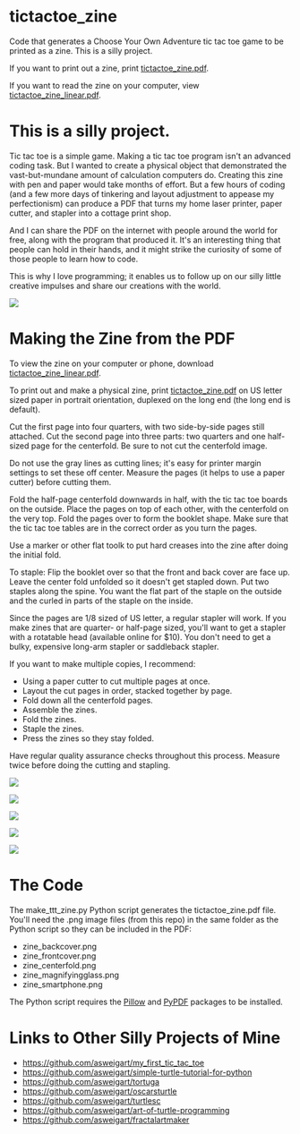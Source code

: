 # tictactoe_zine
Code that generates a Choose Your Own Adventure tic tac toe game to be printed as a zine. This is a silly project.

If you want to print out a zine, print [tictactoe_zine.pdf](tictactoe_zine.pdf).

If you want to read the zine on your computer, view [tictactoe_zine_linear.pdf](tictactoe_zine_linear.pdf).

# This is a silly project.

Tic tac toe is a simple game. Making a tic tac toe program isn't an advanced coding task. But I wanted to create a physical object that demonstrated the vast-but-mundane amount of calculation computers do. Creating this zine with pen and paper would take months of effort. But a few hours of coding (and a few more days of tinkering and layout adjustment to appease my perfectionism) can produce a PDF that turns my home laser printer, paper cutter, and stapler into a cottage print shop.

And I can share the PDF on the internet with people around the world for free, along with the program that produced it. It's an interesting thing that people can hold in their hands, and it might strike the curiosity of some of those people to learn how to code.

This is why I love programming; it enables us to follow up on our silly little creative impulses and share our creations with the world.

[<img src="making-of-6.webp" />](making-of-6.webp)

# Making the Zine from the PDF

To view the zine on your computer or phone, download [tictactoe_zine_linear.pdf](tictactoe_zine_linear.pdf).

To print out and make a physical zine, print [tictactoe_zine.pdf](tictactoe_zine.pdf) on US letter sized paper in portrait orientation, duplexed on the long end (the long end is default).

Cut the first page into four quarters, with two side-by-side pages still attached. Cut the second page into three parts: two quarters and one half-sized page for the centerfold. Be sure to not cut the centerfold image.

Do not use the gray lines as cutting lines; it's easy for printer margin settings to set these off center. Measure the pages (it helps to use a paper cutter) before cutting them.

Fold the half-page centerfold downwards in half, with the tic tac toe boards on the outside. Place the pages on top of each other, with the centerfold on the very top. Fold the pages over to form the booklet shape. Make sure that the tic tac toe tables are in the correct order as you turn the pages.

Use a marker or other flat toolk to put hard creases into the zine after doing the initial fold.

To staple: Flip the booklet over so that the front and back cover are face up. Leave the center fold unfolded so it doesn't get stapled down. Put two staples along the spine. You want the flat part of the staple on the outside and the curled in parts of the staple on the inside.

Since the pages are 1/8 sized of US letter, a regular stapler will work. If you make zines that are quarter- or half-page sized, you'll want to get a stapler with a rotatable head (available online for $10). You don't need to get a bulky, expensive long-arm stapler or saddleback stapler.

If you want to make multiple copies, I recommend:

* Using a paper cutter to cut multiple pages at once.
* Layout the cut pages in order, stacked together by page.
* Fold down all the centerfold pages.
* Assemble the zines.
* Fold the zines.
* Staple the zines.
* Press the zines so they stay folded.

Have regular quality assurance checks throughout this process. Measure twice before doing the cutting and stapling.

[<img src="making-of-1.webp" />](making-of-1.webp)

[<img src="making-of-2.webp" />](making-of-2.webp)

[<img src="making-of-3.webp" />](making-of-3.webp)

[<img src="making-of-4.webp" />](making-of-4.webp)

[<img src="making-of-5.webp" />](making-of-5.webp)

# The Code

The make_ttt_zine.py Python script generates the tictactoe_zine.pdf file. You'll need the .png image files (from this repo) in the same folder as the Python script so they can be included in the PDF:

* zine_backcover.png
* zine_frontcover.png
* zine_centerfold.png
* zine_magnifyingglass.png
* zine_smartphone.png

The Python script requires the [Pillow](https://pypi.org/project/pillow/) and [PyPDF](https://pypi.org/project/pypdf/) packages to be installed.


# Links to Other Silly Projects of Mine


* https://github.com/asweigart/my_first_tic_tac_toe
* https://github.com/asweigart/simple-turtle-tutorial-for-python
* https://github.com/asweigart/tortuga
* https://github.com/asweigart/oscarsturtle
* https://github.com/asweigart/turtlesc
* https://github.com/asweigart/art-of-turtle-programming
* https://github.com/asweigart/fractalartmaker

